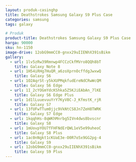 ```yaml
---
layout: produk-casinghp
title: Deathstrokes Samsung Galaxy S9 Plus Case
categories: samsung
tags: galaxy

# Produk
product-title: Deathstrokes Samsung Galaxy S9 Plus Case
harga: 90000
sku: hn-1150
image-drive: 12obG9mmCC0-gnxx29uIIENhX391sBikm
gallery:
  - url: 1lv5zRw39Rmnwp4FCCzCkfMVro8QQh8bT
    title: Galaxy Note 8
  - url: 1H54iRHg7HuQR_a6zoXprnOcffdgJwxwQ
    title: Galaxy S6
  - url: 1O2AqrSt-y5kXUPMqkfudEreNdCRwWcQM
    title: Galaxy S6 Edge
  - url: 1I_2cYOGmYdcKShka5Z5KJiEAbAn_7lKE
    title: Galaxy S6 Edge Plus
  - url: 1d1lLuuevuuYrY7KyV8C-J_KfmstK_rjR
    title: Galaxy S7
  - url: 13fUFwTTum0jjc9VkNtCS8Jn7ZeH8TWRK
    title: Galaxy S7 Edge
  - url: 1kqqhHs-8qWKhMnrbg5IVn4dws8bvscnr
    title: Galaxy S8
  - url: 1mUovpYOU7fFHFNdErQWL1eV5e99uheoC
    title: Galaxy S8 Plus
  - url: 1ac0nNgkt1cKUaE3e-O0R7o5x9GG2pg-4
    title: Galaxy S9
  - url: 12obG9mmCC0-gnxx29uIIENhX391sBikm
    title: Galaxy S9 Plus
---
```

